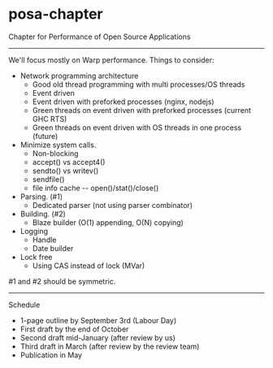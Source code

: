 posa-chapter
============

Chapter for Performance of Open Source Applications

---

We'll focus mostly on Warp performance. Things to consider:

* Network programming architecture
    * Good old thread programming with multi processes/OS threads
    * Event driven
    * Event driven with preforked processes (nginx, nodejs)
    * Green threads on event driven with preforked processes (current GHC RTS)
    * Green threads on event driven with OS threads in one process (future)
* Minimize system calls.
    * Non-blocking
    * accept() vs accept4()
    * sendto() vs writev()
    * sendfile()
    * file info cache -- open()/stat()/close()
* Parsing. (#1)
    * Dedicated parser (not using parser combinator)
* Building. (#2)
    * Blaze builder (O(1) appending, O(N) copying)
* Logging
    * Handle
    * Date builder
* Lock free
    * Using CAS instead of lock (MVar)

#1 and #2 should be symmetric.

---

Schedule

* 1-page outline by September 3rd (Labour Day)
* First draft by the end of October
* Second draft mid-January (after review by us)
* Third draft in March (after review by the review team)
* Publication in May
